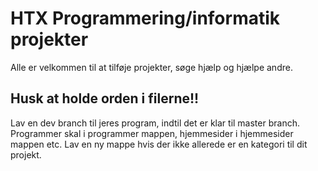 # HTX Programmering/informatik projekter
Alle er velkommen til at tilføje projekter, søge hjælp og hjælpe andre.

## Husk at holde orden i filerne!!
Lav en dev branch til jeres program, indtil det er klar til master branch.
Programmer skal i programmer mappen, hjemmesider i hjemmesider mappen etc.
Lav en ny mappe hvis der ikke allerede er en kategori til dit projekt.
